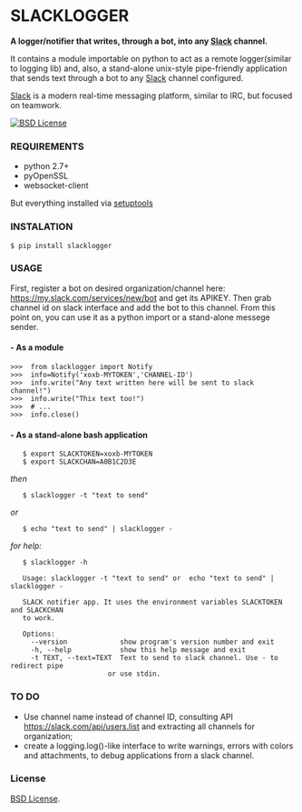 # SLACKLOGGER
**A logger/notifier that writes, through a bot, into any [Slack](https://slack.com/) channel.**

It contains a module importable on python to act as a remote logger(similar to logging
lib) and, also, a stand-alone unix-style pipe-friendly application that sends text
through a bot to any [Slack](https://slack.com/) channel configured. 

[Slack](https://slack.com/) is a modern real-time messaging platform, similar to IRC,
but focused on teamwork.

[![BSD License](https://img.shields.io/badge/license-BSD-blue.svg)](LICENSE.txt)

### REQUIREMENTS
- python 2.7+
- pyOpenSSL
- websocket-client

But everything installed via [setuptools](https://pypi.python.org/pypi/setuptools)

### INSTALATION

  `$ pip install slacklogger`

### USAGE

  First, register a bot on desired organization/channel here: https://my.slack.com/services/new/bot
and get its APIKEY. Then grab channel id on slack interface and add the bot to this channel. From
this point on, you can use it as a python import or a stand-alone messege sender.

#### - As a module
```
>>>  from slacklogger import Notify
>>>  info=Notify('xoxb-MYTOKEN','CHANNEL-ID')
>>>  info.write("Any text written here will be sent to slack channel!")
>>>  info.write("Thix text too!")
>>>  # ...
>>>  info.close()
```
#### - As a stand-alone bash application
```
   $ export SLACKTOKEN=xoxb-MYTOKEN
   $ export SLACKCHAN=A0B1C2D3E
```
*then*
```  
   $ slacklogger -t "text to send"
```
*or*
```
   $ echo "text to send" | slacklogger -
```  
*for help:*
```    
   $ slacklogger -h

   Usage: slacklogger -t "text to send" or  echo "text to send" | slacklogger -

   SLACK notifier app. It uses the environment variables SLACKTOKEN and SLACKCHAN
   to work.

   Options:
     --version             show program's version number and exit
     -h, --help            show this help message and exit
     -t TEXT, --text=TEXT  Text to send to slack channel. Use - to redirect pipe
                        or use stdin.
```

### TO DO
- Use channel name instead of channel ID, consulting API https://slack.com/api/users.list and extracting all channels for organization;
- create a logging.log()-like interface to write warnings, errors with colors and attachments, to debug applications from a slack channel.

### License
[BSD License](LICENSE.txt).